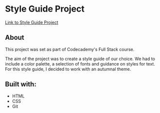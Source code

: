 # Style Guide Project
[Link to Style Guide Project](https://oliviahill9.github.io/styleguide/.)
## About

This project was set as part of Codecademy's Full Stack course. 

The aim of the project was to create a style guide of our choice. We had to include a color palette, a selection of fonts and guidance on styles for text. For this style guide, I decided to work with an autumnal theme. 

## Built with:

* HTML
* CSS
* Git